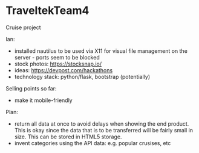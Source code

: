 # TraveltekTeam4

Cruise project

Ian:
- installed nautilus to be used via X11 for visual file management on the server - ports seem to be blocked
- stock photos: https://stocksnap.io/
- ideas: https://devpost.com/hackathons
- technology stack: python/flask, bootstrap (potentially)

Selling points so far:
- make it mobile-friendly

Plan:
- return all data at once to avoid delays when showing the end product. This is okay since the data that is to be transferred will be fairly small in size. This can be stored in HTML5 storage.
- invent categories using the API data: e.g. popular crusises, etc
